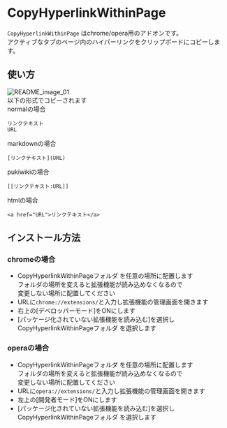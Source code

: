 # CopyHyperlinkWithinPage
`CopyHyperlinkWithinPage` はchrome/opera用のアドオンです。  
アクティブなタブのページ内のハイパーリンクをクリップボードにコピーします。  

## 使い方
![README_image_01](https://github.com/user-attachments/assets/9e9cddc2-a270-4815-b1d5-e80f2e60a5a1)  
以下の形式でコピーされます  
normalの場合  
```
リンクテキスト
URL
```
markdownの場合  
```
[リンクテキスト](URL)
```
pukiwikiの場合  
```
[[リンクテキスト:URL]]
```
htmlの場合  
```
<a href="URL">リンクテキスト</a>
```

## インストール方法
### chromeの場合
- CopyHyperlinkWithinPageフォルダ を任意の場所に配置します  
  フォルダの場所を変えると拡張機能が読み込めなくなるので  
  変更しない場所に配置してください
- URLに`chrome://extensions/`と入力し拡張機能の管理画面を開きます
- 右上の[デベロッパーモード]をONにします
- [パッケージ化されていない拡張機能を読み込む]を選択し
  CopyHyperlinkWithinPageフォルダ を選択します
### operaの場合
- CopyHyperlinkWithinPageフォルダ を任意の場所に配置します  
  フォルダの場所を変えると拡張機能が読み込めなくなるので  
  変更しない場所に配置してください
- URLに`opera://extensions/`と入力し拡張機能の管理画面を開きます
- 左上の[開発者モード]をONにします
- [パッケージ化されていない拡張機能を読み込む]を選択し
  CopyHyperlinkWithinPageフォルダ を選択します
